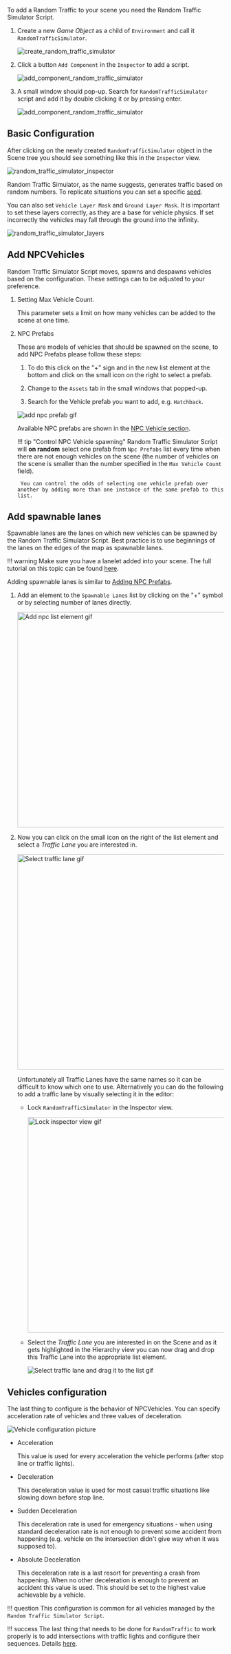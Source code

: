 To add a Random Traffic to your scene you need the Random Traffic Simulator Script.

1. Create a new *Game Object* as a child of `Environment` and call it `RandomTrafficSimulator`.

    ![create_random_traffic_simulator](add_random_traffic_simulator.gif)

1. Click a button `Add Component` in the `Inspector` to add a script.

    ![add_component_random_traffic_simulator](add_component_random_traffic_simulator.gif)

1. A small window should pop-up.
Search for `RandomTrafficSimulator` script and add it by double clicking it or by pressing enter.

    ![add_component_random_traffic_simulator](add_component_random_traffic_simulator.png)

## Basic Configuration
After clicking on the newly created `RandomTrafficSimulator` object in the Scene tree you should see something like this in the `Inspector` view.

![random_traffic_simulator_inspector](random_traffic_simulator_inspector.png)

Random Traffic Simulator, as the name suggests, generates traffic based on random numbers.
To replicate situations you can set a specific [seed](https://en.wikipedia.org/wiki/Random_seed).

You can also set `Vehicle Layer Mask` and `Ground Layer Mask`.
It is important to set these layers correctly, as they are a base for vehicle physics.
If set incorrectly the vehicles may fall through the ground into the infinity.

![random_traffic_simulator_layers](random_traffic_simulator_layers.png)

## Add NPCVehicles
Random Traffic Simulator Script moves, spawns and despawns vehicles based on the configuration.
These settings can to be adjusted to your preference.

1. Setting Max Vehicle Count.

    This parameter sets a limit on how many vehicles can be added to the scene at one time.

2. NPC Prefabs

    These are models of vehicles that should be spawned on the scene, to add NPC Prefabs please follow these steps:

    1. To do this click on the "+" sign and in the new list element at the bottom and click on the small icon on the right to select a prefab.

        <!-- <img src="add_npc_prefab1.gif" alt="Add npc list element gif" width="500"/> -->

    2. Change to the `Assets` tab in the small windows that popped-up.

        <!-- <img src="add_npc_prefab2.gif" alt="Select Assets tab gif" width="500"/> -->

    3. Search for the Vehicle prefab you want to add, e.g. `Hatchback`.

        <!-- <img src="add_npc_prefab3.gif" alt="Search a prefab gif" width="500"/> -->

    ![add npc prefab gif](add_npc_prefab.gif)

    Available NPC prefabs are shown in the [NPC Vehicle section](../../../../../Components/Traffic/NPCs/Vehicle/).

    !!! tip "Control NPC Vehicle spawning"
        Random Traffic Simulator Script will **on random** select one prefab from `Npc Prefabs` list every time when there  are not enough vehicles on the scene (the number of vehicles on the scene is smaller than the number specified in the `Max Vehicle Count` field).
        
        You can control the odds of selecting one vehicle prefab over another by adding more than one instance of the same prefab to this list.

## Add spawnable lanes
Spawnable lanes are the lanes on which new vehicles can be spawned by the Random Traffic Simulator Script.
Best practice is to use beginnings of the lanes on the edges of the map as spawnable lanes.

!!! warning
    Make sure you have a lanelet added into your scene.
    The full tutorial on this topic can be found [here](../LoadItemsFromLanelet/).

Adding spawnable lanes is similar to [Adding NPC Prefabs](#add-npcvehicles).

1. Add an element to the `Spawnable Lanes` list by clicking on the "+" symbol or by selecting number of lanes directly.

    <img src="add_traffic_lane1.gif" alt="Add npc list element gif" width="500"/>

2. Now you can click on the small icon on the right of the list element and select a *Traffic Lane* you are interested in.

    <img src="add_traffic_lane2.gif" alt="Select traffic lane gif" width="500"/>

    Unfortunately all Traffic Lanes have the same names so it can be difficult to know which one to use.
    Alternatively you can do the following to add a traffic lane by visually selecting it in the editor:

    - Lock `RandomTrafficSimulator` in the Inspector view.

        <img src="add_traffic_lane3.gif" alt="Lock inspector view gif" width="500"/>

    - Select the *Traffic Lane* you are interested in on the Scene and as it gets highlighted in the Hierarchy view you can now drag and drop this Traffic Lane into the appropriate list element.

        ![Select traffic lane and drag it to the list gif](add_traffic_lane4.gif)

## Vehicles configuration

The last thing to configure is the behavior of NPCVehicles.
You can specify acceleration rate  of vehicles and three values of deceleration.

![Vehicle configuration picture](vehicle_configuration.png)

- Acceleration

    This value is used for every acceleration the vehicle performs (after stop line or traffic lights).

- Deceleration

    This deceleration value is used for most casual traffic situations like slowing down before stop line.

- Sudden Deceleration

    This deceleration rate is used for emergency situations - when using standard deceleration rate is not enough to prevent some accident from happening (e.g. vehicle on the intersection didn't give way when it was supposed to).

- Absolute Deceleration

    This deceleration rate is a last resort for preventing a crash from happening.
    When no other deceleration is enough to prevent an accident this value is used.
    This should be set to the highest value achievable by a vehicle.

!!! question
    This configuration is common for all vehicles managed by the `Random Traffic Simulator Script`.

!!! success
    The last thing that needs to be done for `RandomTraffic` to work properly is to add intersections with traffic lights and configure their sequences. Details [here](../../../../../Components/Environment/AddNewEnvironment/AddRandomTraffic/AddTrafficIntersection/).

